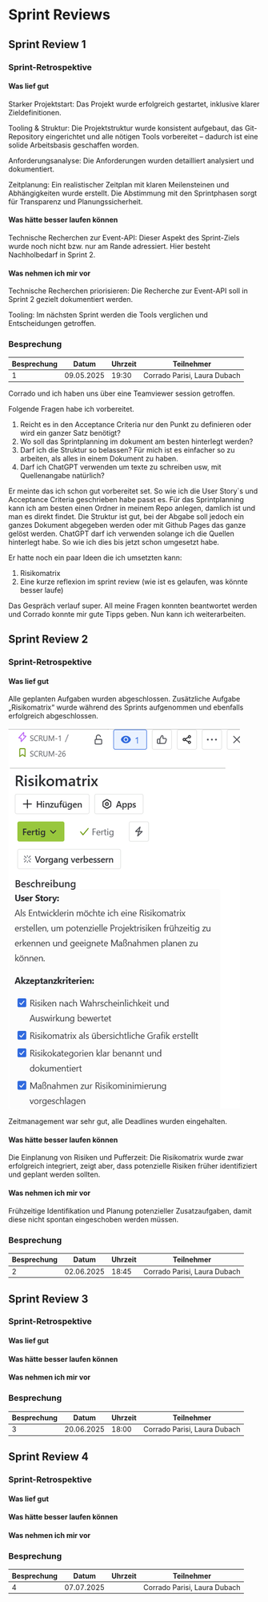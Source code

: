 # Sprint Reviews

## Sprint Review 1

### Sprint-Retrospektive

#### Was lief gut

Starker Projektstart: Das Projekt wurde erfolgreich gestartet, inklusive klarer Zieldefinitionen.

Tooling & Struktur: Die Projektstruktur wurde konsistent aufgebaut, das Git-Repository eingerichtet und alle nötigen Tools vorbereitet – dadurch ist eine solide Arbeitsbasis geschaffen worden.

Anforderungsanalyse: Die Anforderungen wurden detailliert analysiert und dokumentiert.

Zeitplanung: Ein realistischer Zeitplan mit klaren Meilensteinen und Abhängigkeiten wurde erstellt. Die Abstimmung mit den Sprintphasen sorgt für Transparenz und Planungssicherheit.

#### Was hätte besser laufen können

Technische Recherchen zur Event-API: Dieser Aspekt des Sprint-Ziels wurde noch nicht bzw. nur am Rande adressiert. Hier besteht Nachholbedarf in Sprint 2.

#### Was nehmen ich mir vor

Technische Recherchen priorisieren: Die Recherche zur Event-API soll in Sprint 2 gezielt dokumentiert werden.

Tooling: Im nächsten Sprint werden die Tools verglichen und Entscheidungen getroffen.

### Besprechung

| Besprechung | Datum | Uhrzeit | Teilnehmer | 
| ---- | ---- | ---- | ---- |
| 1 | 09.05.2025| 19:30 | Corrado Parisi, Laura Dubach |

Corrado und ich haben uns über eine Teamviewer session getroffen.

Folgende Fragen habe ich vorbereitet.

1. Reicht es in den Acceptance Criteria nur den Punkt zu definieren oder wird ein ganzer Satz benötigt? 
2. Wo soll das Sprintplanning im dokument am besten hinterlegt werden? 
3. Darf ich die Struktur so belassen? Für mich ist es einfacher so zu arbeiten, als alles in einem Dokument zu haben.
4. Darf ich ChatGPT verwenden um texte zu schreiben usw, mit Quellenangabe natürlich?

Er meinte das ich schon gut vorbereitet set. So wie ich die User Story`s und Acceptance Criteria geschrieben habe passt es. Für das Sprintplanning kann ich am besten einen Ordner in meinem Repo anlegen, damlich ist und man es direkt findet. Die Struktur ist gut, bei der Abgabe soll jedoch ein ganzes Dokument abgegeben werden oder mit Github Pages das ganze gelöst werden. ChatGPT darf ich verwenden solange ich die Quellen hinterlegt habe. So wie ich dies bis jetzt schon umgesetzt habe.

Er hatte noch ein paar Ideen die ich umsetzten kann:

1. Risikomatrix
2. Eine kurze reflexion im sprint review (wie ist es gelaufen, was könnte besser laufe)

Das Gespräch verlauf super. All meine Fragen konnten beantwortet werden und Corrado konnte mir gute Tipps geben. Nun kann ich weiterarbeiten.

## Sprint Review 2

### Sprint-Retrospektive

#### Was lief gut

Alle geplanten Aufgaben wurden abgeschlossen. Zusätzliche Aufgabe „Risikomatrix“ wurde während des Sprints aufgenommen und ebenfalls erfolgreich abgeschlossen.

![Risikomatrix-Jira](../Pictures/Risikomatrix-Jira.png)

Zeitmanagement war sehr gut, alle Deadlines wurden eingehalten.

#### Was hätte besser laufen können

Die Einplanung von Risiken und Pufferzeit: Die Risikomatrix wurde zwar erfolgreich integriert, zeigt aber, dass potenzielle Risiken früher identifiziert und geplant werden sollten.

#### Was nehmen ich mir vor

Frühzeitige Identifikation und Planung potenzieller Zusatzaufgaben, damit diese nicht spontan eingeschoben werden müssen.

### Besprechung

| Besprechung | Datum | Uhrzeit | Teilnehmer | 
| ---- | ---- | ---- | ---- |
| 2 | 02.06.2025 | 18:45 | Corrado Parisi, Laura Dubach |

## Sprint Review 3

### Sprint-Retrospektive

#### Was lief gut

#### Was hätte besser laufen können

#### Was nehmen ich mir vor

### Besprechung

| Besprechung | Datum | Uhrzeit | Teilnehmer | 
| ---- | ---- | ---- | ---- |
| 3 | 20.06.2025 | 18:00 | Corrado Parisi, Laura Dubach |

## Sprint Review 4

### Sprint-Retrospektive

#### Was lief gut

#### Was hätte besser laufen können

#### Was nehmen ich mir vor

### Besprechung

| Besprechung | Datum | Uhrzeit | Teilnehmer | 
| ---- | ---- | ---- | ---- |
| 4 | 07.07.2025 | | Corrado Parisi, Laura Dubach |
